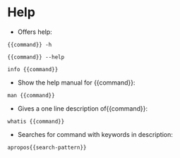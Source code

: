 # Help

- Offers help:

`{{command}} -h` 

`{{command}} --help`

`info {{command}}`

- Show the help manual for {{command}}:

`man {{command}}`

- Gives a one line description of{{command}}:

`whatis {{command}}`

- Searches for command with keywords in description:

`apropos{{search-pattern}}`
